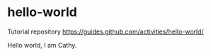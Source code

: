# hello-world
Tutorial repository https://guides.github.com/activities/hello-world/

Hello world, I am Cathy.
